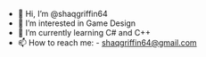 - 👋 Hi, I’m @shaqgriffin64
- 👀 I’m interested in Game Design
- 🌱 I’m currently learning C# and C++
- 📫 How to reach me:
      - shaqgriffin64@gmail.com

<!---
shaqgriffin64/shaqgriffin64 is a ✨ special ✨ repository because its `README.md` (this file) appears on your GitHub profile.
You can click the Preview link to take a look at your changes.
--->
